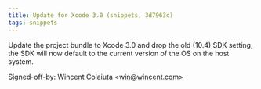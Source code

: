 ```yaml
---
title: Update for Xcode 3.0 (snippets, 3d7963c)
tags: snippets
---
```


Update the project bundle to Xcode 3.0 and drop the old (10.4) SDK setting; the SDK will now default to the current version of the OS on the host system.

Signed-off-by: Wincent Colaiuta &lt;win@wincent.com&gt;
